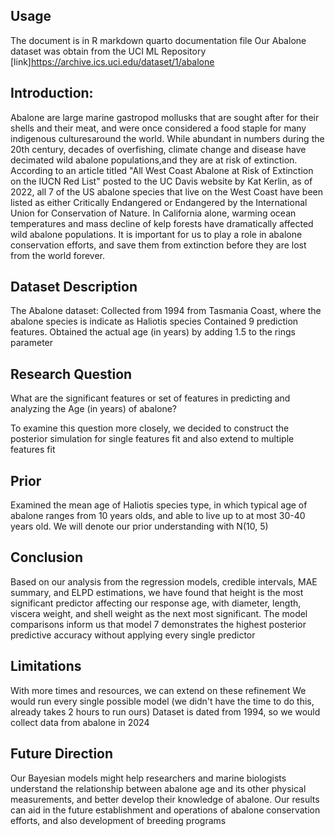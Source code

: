 ## Usage
The document is in R markdown quarto documentation file
Our Abalone dataset was obtain from the UCI ML Repository [link]https://archive.ics.uci.edu/dataset/1/abalone



## Introduction:
Abalone are large marine gastropod mollusks that are sought after for their shells and their meat, and were once considered a food staple for many indigenous culturesaround the world. While abundant in 
numbers during the 20th century, decades of overfishing, climate change and disease have decimated wild abalone populations,and they are at risk of extinction. According to an article titled "All West Coast Abalone
at Risk of Extinction on the IUCN Red List" posted to the UC Davis website by Kat Kerlin, as of 2022, all 7 of the US abalone species that live on the West Coast have been listed as either Critically Endangered or Endangered 
by the International Union for Conservation of Nature. In California alone, warming ocean temperatures and mass decline of kelp forests have dramatically affected wild abalone populations. It is important for us to play a role 
in abalone conservation efforts, and save them from extinction before they are lost from the world forever.

## Dataset Description
The Abalone dataset: Collected from 1994 from Tasmania Coast, where the abalone species is indicate as Haliotis species
Contained 9 prediction features. Obtained the actual age (in years) by adding 1.5 to the rings parameter


## Research Question
What are the significant features or set of features in predicting and analyzing the Age (in years) of abalone?

To examine this question more closely, we decided to construct the posterior simulation for single features fit and also extend to multiple features fit


## Prior
Examined the mean age of Haliotis species type, in which typical age of abalone ranges from 10 years olds, and able to live up to at most 30-40 years old. We will
denote our prior understanding with N(10, 5)


## Conclusion
Based on our analysis from the regression models, credible intervals, MAE summary, and ELPD estimations, we have found that height is the most significant predictor
affecting our response age, with diameter, length, viscera weight, and shell weight as the next most significant.
The model comparisons inform us that model 7 demonstrates the highest posterior predictive accuracy without applying every single predictor

## Limitations
With more times and resources, we can extend on these refinement We would run every single possible model (we didn't have the time to do this, already
takes 2 hours to run ours) Dataset is dated from 1994, so we would collect data from abalone in 2024


## Future Direction
Our Bayesian models might help researchers and marine biologists understand the relationship between abalone age and its other physical measurements, and better
develop their knowledge of abalone. Our results can aid in the future establishment and operations of abalone conservation efforts, and also development of breeding
programs
